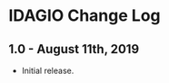 IDAGIO Change Log
=================

1.0 - August 11th, 2019
-----------------------

  * Initial release.

